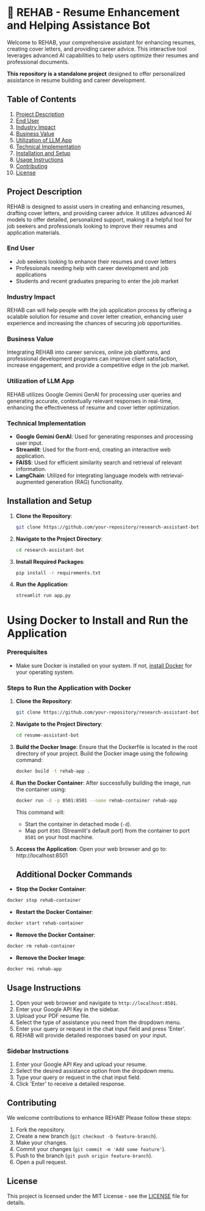 # 📝 REHAB - Resume Enhancement and Helping Assistance Bot

Welcome to REHAB, your comprehensive assistant for enhancing resumes, creating cover letters, and providing career advice. This interactive tool leverages advanced AI capabilities to help users optimize their resumes and professional documents.

**This repository is a standalone project** designed to offer personalized assistance in resume building and career development.

## Table of Contents

1. [Project Description](#project-description)
2. [End User](#end-user)
3. [Industry Impact](#industry-impact)
4. [Business Value](#business-value)
5. [Utilization of LLM App](#utilization-of-llm-app)
6. [Technical Implementation](#technical-implementation)
7. [Installation and Setup](#installation-and-setup)
8. [Usage Instructions](#usage-instructions)
9. [Contributing](#contributing)
10. [License](#license)

## Project Description

REHAB is designed to assist users in creating and enhancing resumes, drafting cover letters, and providing career advice. It utilizes advanced AI models to offer detailed, personalized support, making it a helpful tool for job seekers and professionals looking to improve their resumes and application materials.

### End User

- Job seekers looking to enhance their resumes and cover letters
- Professionals needing help with career development and job applications
- Students and recent graduates preparing to enter the job market

### Industry Impact

REHAB can will help people with the job application process by offering a scalable solution for resume and cover letter creation, enhancing user experience and increasing the chances of securing job opportunities.

### Business Value

Integrating REHAB into career services, online job platforms, and professional development programs can improve client satisfaction, increase engagement, and provide a competitive edge in the job market.

### Utilization of LLM App

REHAB utilizes Google Gemini GenAI for processing user queries and generating accurate, contextually relevant responses in real-time, enhancing the effectiveness of resume and cover letter optimization.

### Technical Implementation

- **Google Gemini GenAI**: Used for generating responses and processing user input.
- **Streamlit**: Used for the front-end, creating an interactive web application.
- **FAISS**: Used for efficient similarity search and retrieval of relevant information.
- **LangChain**: Utilized for integrating language models with retrieval-augmented generation (RAG) functionality.

## Installation and Setup

1. **Clone the Repository**:
    ```bash
    git clone https://github.com/your-repository/research-assistant-bot.git
    ```

2. **Navigate to the Project Directory**:
    ```bash
    cd research-assistant-bot
    ```

3. **Install Required Packages**:
    ```bash
    pip install -r requirements.txt
    ```

4. **Run the Application**:
    ```bash
    streamlit run app.py
    ```


# Using Docker to Install and Run the Application

### Prerequisites
- Make sure Docker is installed on your system. If not, [install Docker](https://docs.docker.com/get-docker/) for your operating system.

### Steps to Run the Application with Docker

1. **Clone the Repository**:
    ```bash
    git clone https://github.com/your-repository/research-assistant-bot.git
    ```

2. **Navigate to the Project Directory**:
    ```bash
    cd resume-assistant-bot
    ```

3. **Build the Docker Image**:
   Ensure that the Dockerfile is located in the root directory of your project. Build the Docker image using the following command:
    ```bash
    docker build -t rehab-app .
    ```

4. **Run the Docker Container**:
   After successfully building the image, run the container using:
    ```bash
    docker run -d -p 8501:8501 --name rehab-container rehab-app
    ```
   This command will:
   - Start the container in detached mode (`-d`).
   - Map port `8501` (Streamlit's default port) from the container to port `8501` on your host machine.

5. **Access the Application**:
   Open your web browser and go to: http://localhost:8501 


   ## Additional Docker Commands

- **Stop the Docker Container**:
```bash
docker stop rehab-container
```

- **Restart the Docker Container**:
```bash
docker start rehab-container
```

- **Remove the Docker Container**:
 ```bash
 docker rm rehab-container
 ```

- **Remove the Docker Image**:
 ```bash
 docker rmi rehab-app
 ```



## Usage Instructions

1. Open your web browser and navigate to `http://localhost:8501`.
2. Enter your Google API Key in the sidebar.
3. Upload your PDF resume file.
4. Select the type of assistance you need from the dropdown menu.
5. Enter your query or request in the chat input field and press 'Enter'.
6. REHAB will provide detailed responses based on your input.

### Sidebar Instructions

1. Enter your Google API Key and upload your resume.
2. Select the desired assistance option from the dropdown menu.
3. Type your query or request in the chat input field.
4. Click 'Enter' to receive a detailed response.

## Contributing

We welcome contributions to enhance REHAB! Please follow these steps:

1. Fork the repository.
2. Create a new branch (`git checkout -b feature-branch`).
3. Make your changes.
4. Commit your changes (`git commit -m 'Add some feature'`).
5. Push to the branch (`git push origin feature-branch`).
6. Open a pull request.

## License

This project is licensed under the MIT License - see the [LICENSE](LICENSE) file for details.
